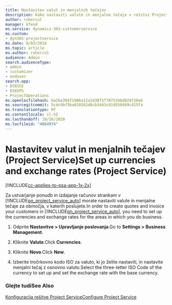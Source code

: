 ```yaml
---
title: Nastavitev valut in menjalnih tečajev
description: Kako nastaviti valute in menjalne tečaje v rešitvi Project Service
author: ruhercul
manager: kfend
ms.service: dynamics-365-customerservice
ms.custom:
- dyn365-projectservice
ms.date: 8/03/2018
ms.topic: article
ms.author: ruhercul
audience: Admin
search.audienceType:
- admin
- customizer
- enduser
search.app:
- D365CE
- D365PS
- ProjectOperations
ms.openlocfilehash: ba26a304f1906a12a2d38f17787534bd024720e6
ms.sourcegitcommit: 5c4c9bf3ba018562d6cb3443c01d550489c415fa
ms.translationtype: HT
ms.contentlocale: sl-SI
ms.lasthandoff: 10/16/2020
ms.locfileid: "4084974"
---
```

# <a name="set-up-currencies-and-exchange-rates-project-service"></a><span data-ttu-id="4fe1e-103">Nastavitev valut in menjalnih tečajev (Project Service)</span><span class="sxs-lookup"><span data-stu-id="4fe1e-103">Set up currencies and exchange rates (Project Service)</span></span>

[!INCLUDE[cc-applies-to-psa-app-1x-2x](../includes/cc-applies-to-psa-app-1x-2x.md)]

<span data-ttu-id="4fe1e-104">Za ustvarjanje ponudb in izdajanje računov strankam v [!INCLUDE[pn_project_service_auto](../includes/pn-project-service-auto.md)] morate nastaviti valute in menjalne tečaje za območja, v katerih poslujete.</span><span class="sxs-lookup"><span data-stu-id="4fe1e-104">In order to create quotes and invoice your customers in [!INCLUDE[pn_project_service_auto](../includes/pn-project-service-auto.md)], you need to set up the currencies and exchange rates for the areas in which you do business.</span></span>  
  
1.  <span data-ttu-id="4fe1e-105">Odprite **Nastavitve > Upravljanje poslovanja**.</span><span class="sxs-lookup"><span data-stu-id="4fe1e-105">Go to **Settings > Business Management**.</span></span>  
  
2.  <span data-ttu-id="4fe1e-106">Kliknite **Valute**.</span><span class="sxs-lookup"><span data-stu-id="4fe1e-106">Click **Currencies**.</span></span>  
  
3.  <span data-ttu-id="4fe1e-107">Kliknite **Novo**.</span><span class="sxs-lookup"><span data-stu-id="4fe1e-107">Click **New**.</span></span>  
  
4.  <span data-ttu-id="4fe1e-108">Izberite tročrkovno kodo ISO za valuto, ki jo želite nastaviti, in nastavite menjalni tečaj z osnovno valuto.</span><span class="sxs-lookup"><span data-stu-id="4fe1e-108">Select the three-letter ISO Code of the currency to set up and set the exchange rate with the base currency.</span></span>  
  
### <a name="see-also"></a><span data-ttu-id="4fe1e-109">Glejte tudi</span><span class="sxs-lookup"><span data-stu-id="4fe1e-109">See Also</span></span>  
 [<span data-ttu-id="4fe1e-110">Konfiguracija rešitve Project Service</span><span class="sxs-lookup"><span data-stu-id="4fe1e-110">Configure Project Service</span></span>](../psa/configure.md)
